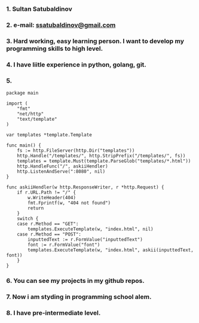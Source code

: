 ### 1. Sultan Satubaldinov
### 2. e-mail: ssatubaldinov@gmail.com
### 3. Hard working, easy learning person. I want to develop my programming skills to high level.
### 4. I have liitle experience in python, golang, git.
### 5. 
```
package main

import (
	"fmt"
	"net/http"
	"text/template"
)

var templates *template.Template

func main() {
	fs := http.FileServer(http.Dir("templates"))
	http.Handle("/templates/", http.StripPrefix("/templates/", fs))
	templates = template.Must(template.ParseGlob("templates/*.html"))
	http.HandleFunc("/", askiiHendler)
	http.ListenAndServe(":8080", nil)
}

func askiiHendler(w http.ResponseWriter, r *http.Request) {
	if r.URL.Path != "/" {
		w.WriteHeader(404)
		fmt.Fprintf(w, "404 not found")
		return
	}
	switch {
	case r.Method == "GET":
		templates.ExecuteTemplate(w, "index.html", nil)
	case r.Method == "POST":
		inputtedText := r.FormValue("inputtedText")
		font := r.FormValue("font")
		templates.ExecuteTemplate(w, "index.html", askii(inputtedText, font))
	}
}
``` 
### 6. You can see my projects in my github repos.
### 7. Now i am styding in programming school alem.
### 8. I have pre-intermediate level.
